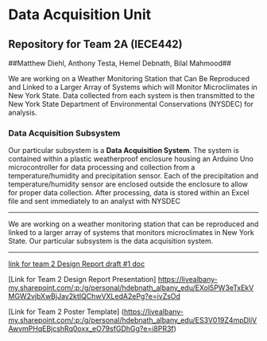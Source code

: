 # Data Acquisition Unit 
## Repository for Team 2A (IECE442)

##Matthew Diehl, Anthony Testa, Hemel Debnath, Bilal Mahmood##

We are working on a Weather Monitoring Station that Can Be Reproduced and Linked to a Larger Array of Systems which will Monitor Microclimates in New York State. Data collected from each system is then transmitted to the New York State Department of Environmental Conservations (NYSDEC) for analysis.

### Data Acquisition Subsystem

Our particular subsystem is a **Data Acquisition System**. The system is contained within a plastic weatherproof enclosure housing an Arduino Uno microcontroller for data processing and collection from a temperature/humidity and precipitation sensor. Each of the precipitation and temperature/humidity sensor are enclosed outside the enclosure to allow for proper data collection. After processing, data is stored within an Excel file and sent immediately to an analyst with NYSDEC


------------------------------------------

We are working on a weather monitoring station that 
can be reproduced and linked to a larger array of 
systems that monitors microclimates in New York State.
Our particular subsystem is the data acquisition system.

-----------------------------------------

[link for team 2 Design Report draft #1 doc](https://1drv.ms/w/c/99df146ffe001f29/EbOvkIGMuoVHud4yUwpnuJMB8NM2gDxzC1E3_rHJGSF02A?e=VRXZuI)

[Link for Team 2 Design Report Presentation]
https://livealbany-my.sharepoint.com/:p:/g/personal/hdebnath_albany_edu/EXol5PW3eTxEkVMGW2vjbXwBjJay2ktIQChwVXLedA2ePg?e=ivZsOd

[Link for Team 2 Poster Template]
(https://livealbany-my.sharepoint.com/:p:/g/personal/hdebnath_albany_edu/ES3V019Z4mpDljVAwvmPHqEBjcshRq0oxx_eO79sfGDhGg?e=i8PR3f)

